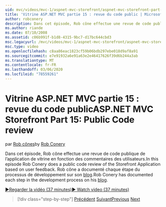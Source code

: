 ```yaml
---
uid: mvc/videos/mvc-1/aspnet-mvc-storefront/aspnet-mvc-storefront-part-15-public-code-review
title: 'Vitrine ASP.NET MVC partie 15 : revue du code public | Microsoft Docs'
author: robconery
description: Dans cet épisode, Rob cône effectue une revue de code publique de l’application de vitrine en fonction des commentaires des utilisateurs. Rob cône a documenté chaque étape du développement...
ms.author: riande
ms.date: 07/10/2008
ms.assetid: c06b991f-b1d8-4315-9bc7-d17bc644cbd3
msc.legacyurl: /mvc/videos/mvc-1/aspnet-mvc-storefront/aspnet-mvc-storefront-part-15-public-code-review
msc.type: video
ms.openlocfilehash: c8aa86eac1823cf59b06bdb297ebe018d9af8a91
ms.sourcegitcommit: e7e91932a6e91a63e2e46417626f39d6b244a3ab
ms.translationtype: MT
ms.contentlocale: fr-FR
ms.lasthandoff: 03/06/2020
ms.locfileid: "78559261"
---
```

# <a name="aspnet-mvc-storefront-part-15-public-code-review"></a><span data-ttu-id="81bff-104">Vitrine ASP.NET MVC partie 15 : revue du code public</span><span class="sxs-lookup"><span data-stu-id="81bff-104">ASP.NET MVC Storefront Part 15: Public Code review</span></span>

<span data-ttu-id="81bff-105">par [Rob cônes](https://github.com/robconery)</span><span class="sxs-lookup"><span data-stu-id="81bff-105">by [Rob Conery](https://github.com/robconery)</span></span>

<span data-ttu-id="81bff-106">Dans cet épisode, Rob cône effectue une revue de code publique de l’application de vitrine en fonction des commentaires des utilisateurs.</span><span class="sxs-lookup"><span data-stu-id="81bff-106">In this episode Rob Conery does a public code review of the Storefront Application based on user feedback.</span></span> <span data-ttu-id="81bff-107">Rob cône a documenté chaque étape du processus de développement sur son [blog](http://blog.wekeroad.com/mvc-storefront/mvcstore-part-15/).</span><span class="sxs-lookup"><span data-stu-id="81bff-107">Rob Conery has documented each step in the development process on his [blog](http://blog.wekeroad.com/mvc-storefront/mvcstore-part-15/).</span></span>

[<span data-ttu-id="81bff-108">&#9654;Regarder la vidéo (37 minutes)</span><span class="sxs-lookup"><span data-stu-id="81bff-108">&#9654; Watch video (37 minutes)</span></span>](https://channel9.msdn.com/Blogs/ASP-NET-Site-Videos/aspnet-mvc-storefront-part-15-public-code-review)

> [!div class="step-by-step"]
> <span data-ttu-id="81bff-109">[Précédent](aspnet-mvc-storefront-part-14-rich-client-interaction.md)
> [Suivant](aspnet-mvc-storefront-part-16-membership-redo-with-openid.md)</span><span class="sxs-lookup"><span data-stu-id="81bff-109">[Previous](aspnet-mvc-storefront-part-14-rich-client-interaction.md)
[Next](aspnet-mvc-storefront-part-16-membership-redo-with-openid.md)</span></span>
